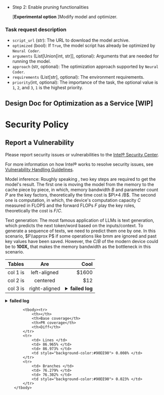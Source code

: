 - Step 2: Enable pruning functionalities

  \[**Experimental option** \]Modify model and optimizer.

### Task request description

- `script_url` (str): The URL to download the model archive.
- `optimized` (bool): If `True`, the model script has already be optimized by `Neural Coder`.
- `arguments` (List\[Union\[int, str\]\], optional): Arguments that are needed for running the model.
- `approach` (str, optional): The optimization approach supported by `Neural Coder`.
- `requirements` (List\[str\], optional): The environment requirements.
- `priority`(int, optional): The importance of the task, the optional value is `1`, `2`, and `3`, `1` is the highest priority. <!--- Can not represent how many workers to use. -->

## Design Doc for Optimization as a Service \[WIP\]

# Security Policy

## Report a Vulnerability

Please report security issues or vulnerabilities to the [Intel® Security Center].

For more information on how Intel® works to resolve security issues, see
[Vulnerability Handling Guidelines].

[intel® security center]: https://www.intel.com/security
[vulnerability handling guidelines]: https://www.intel.com/content/www/us/en/security-center/vulnerability-handling-guidelines.html

Model inference: Roughly speaking , two key steps are required to get the model's result. The first one is moving the model from the memory to the cache piece by piece, in which, memory bandwidth $B$ and parameter count $P$ are the key factors, theoretically the time cost is $P\*4 /B$. The second one is computation, in which, the device's computation capacity $C$ measured in FLOPS and the forward FLOPs $F$ play the key roles, theoretically the cost is $F/C$.

Text generation: The most famous application of LLMs is text generation, which predicts the next token/word based on the inputs/context. To generate a sequence of texts, we need to predict them one by one. In this scenario, $F\\approx P$ if some operations like bmm are ignored and past key values have been saved. However, the $C/B$ of the modern device could be to **100X,** that makes the memory bandwidth as the bottleneck in this scenario.

| Tables   |      Are      |                                                                         Cool |
| -------- | :-----: | ---: |
| col 1 is | left-aligned  |                                                                        $1600 |
| col 2 is |   centered    |                                                                          $12 |
| col 3 is | right-aligned | <details><summary><b>failed log</b></summary>testtest<br/>testtest</details> |

<details>
<summary><b>failed log</b></summary>
testtest<br/>testtest
<details>
<summary><b>failed log</b></summary>
testtest<br/>testtest
</details>
testtest<br/>testtest
</details>

            <tbody><tr>
                <th></th>
                <th>Base coverage</th>
                <th>PR coverage</th>
                <th>Diff</th>
            </tr>
            <tr>
                <td> Lines </td>
                <td> 86.965% </td>
                <td> 86.973% </td>
                <td style="background-color:#90EE90"> 0.008% </td>
            </tr>
            <tr>
                <td> Branches </td>
                <td> 76.279% </td>
                <td> 76.302% </td>
                <td style="background-color:#90EE90"> 0.023% </td>
            </tr>
        </tbody>